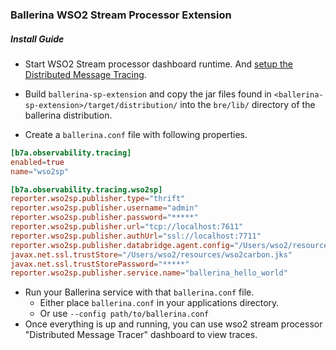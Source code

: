 ### Ballerina WSO2 Stream Processor Extension

##### Install Guide

- Start WSO2 Stream processor dashboard runtime. And [setup the Distributed Message Tracing](https://docs.wso2.com/display/SP420/Distributed+Message+Tracer).
- Build `ballerina-sp-extension` and copy the jar files found in `<ballerina-sp-extension>/target/distribution/`
 into the `bre/lib/` directory of the ballerina distribution.

- Create a `ballerina.conf` file with following properties.
```toml
[b7a.observability.tracing]
enabled=true
name="wso2sp"

[b7a.observability.tracing.wso2sp]
reporter.wso2sp.publisher.type="thrift"
reporter.wso2sp.publisher.username="admin"
reporter.wso2sp.publisher.password="*****"
reporter.wso2sp.publisher.url="tcp://localhost:7611"
reporter.wso2sp.publisher.authUrl="ssl://localhost:7711"
reporter.wso2sp.publisher.databridge.agent.config="/Users/wso2/resources/data.agent.config.yaml"
javax.net.ssl.trustStore="/Users/wso2/resources/wso2carbon.jks"
javax.net.ssl.trustStorePassword="*****"
reporter.wso2sp.publisher.service.name="ballerina_hello_world"
```
- Run your Ballerina service with that `ballerina.conf` file.
  - Either place `ballerina.conf` in your applications directory.
  - Or use `--config path/to/ballerina.conf`
- Once everything is up and running, you can use wso2 stream processor "Distributed Message Tracer" dashboard to view traces.

